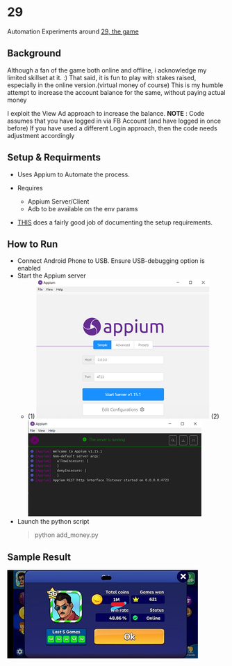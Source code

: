# 29
Automation Experiments around [29, the game](https://play.google.com/store/apps/details?id=com.bombayplay.TwentyNine&hl=en_IN)

## Background
Although a fan of the game both online and offline, i acknowledge my limited skillset at it. :)
That said, it is fun to play with stakes raised, especially in the online version.(virtual money of course)
This is my humble attempt to increase the account balance for the same, without paying actual money

I exploit the View Ad approach to increase the balance.
**NOTE** : Code assumes that you have logged in via FB Account (and have logged in once before)
If you have used a different Login approach, then the code needs adjustment accordingly

## Setup & Requirments
* Uses Appium to Automate the process.
* Requires
   - Appium Server/Client
   - Adb to be available on the env params

* [THIS](https://experitest.com/appium-testing/the-complete-guide-appium-testing-using-python/) does a fairly good job of documenting the setup requirements.

## How to Run
* Connect Android Phone to USB. Ensure USB-debugging option is enabled
* Start the Appium server
  - (1) ![Appium Home](/imgs/appium_server_home.png "Appium Home")  (2) ![Appium Started](/imgs/appium_server_running.png "Appium Running")
* Launch the python script
    > python add_money.py

## Sample Result
![ShowOff](/imgs/showoff.png "Result")